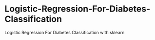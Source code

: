 # Logistic-Regression-For-Diabetes-Classification
Logistic Regression For Diabetes Classification with sklearn
